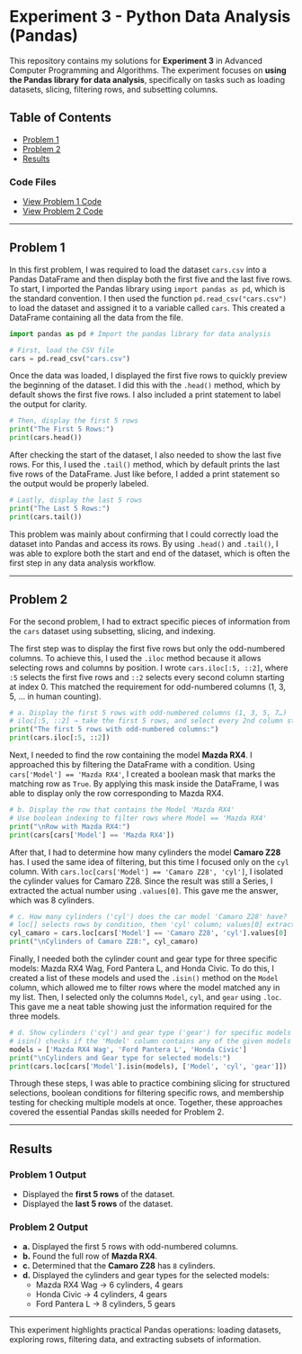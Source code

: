 # Experiment 3 - Python Data Analysis (Pandas)  

This repository contains my solutions for **Experiment 3** in Advanced Computer Programming and Algorithms. The experiment focuses on **using the Pandas library for data analysis**, specifically on tasks such as loading datasets, slicing, filtering rows, and subsetting columns.  

## Table of Contents  
- [Problem 1](#problem-1)  
- [Problem 2](#problem-2)  
- [Results](#results)  

### Code Files  
- [View Problem 1 Code](./Belen_Pandas-P1.py)  
- [View Problem 2 Code](./Belen_Pandas-P2.py)  

---

## Problem 1  

In this first problem, I was required to load the dataset `cars.csv` into a Pandas DataFrame and then display both the first five and the last five rows. To start, I imported the Pandas library using `import pandas as pd`, which is the standard convention. I then used the function `pd.read_csv("cars.csv")` to load the dataset and assigned it to a variable called `cars`. This created a DataFrame containing all the data from the file.  

```python
import pandas as pd # Import the pandas library for data analysis

# First, load the CSV file
cars = pd.read_csv("cars.csv")
```

Once the data was loaded, I displayed the first five rows to quickly preview the beginning of the dataset. I did this with the `.head()` method, which by default shows the first five rows. I also included a print statement to label the output for clarity.  

```python
# Then, display the first 5 rows
print("The First 5 Rows:")
print(cars.head())
```

After checking the start of the dataset, I also needed to show the last five rows. For this, I used the `.tail()` method, which by default prints the last five rows of the DataFrame. Just like before, I added a print statement so the output would be properly labeled.  

```python
# Lastly, display the last 5 rows
print("The Last 5 Rows:")
print(cars.tail())
```

This problem was mainly about confirming that I could correctly load the dataset into Pandas and access its rows. By using `.head()` and `.tail()`, I was able to explore both the start and end of the dataset, which is often the first step in any data analysis workflow.  

---

## Problem 2  

For the second problem, I had to extract specific pieces of information from the `cars` dataset using subsetting, slicing, and indexing.  

The first step was to display the first five rows but only the odd-numbered columns. To achieve this, I used the `.iloc` method because it allows selecting rows and columns by position. I wrote `cars.iloc[:5, ::2]`, where `:5` selects the first five rows and `::2` selects every second column starting at index 0. This matched the requirement for odd-numbered columns (1, 3, 5, … in human counting).  

```python
# a. Display the first 5 rows with odd-numbered columns (1, 3, 5, 7…)
# iloc[:5, ::2] → take the first 5 rows, and select every 2nd column starting from index 0
print("The first 5 rows with odd-numbered columns:")
print(cars.iloc[:5, ::2])
```

Next, I needed to find the row containing the model **Mazda RX4**. I approached this by filtering the DataFrame with a condition. Using `cars['Model'] == 'Mazda RX4'`, I created a boolean mask that marks the matching row as `True`. By applying this mask inside the DataFrame, I was able to display only the row corresponding to Mazda RX4.  

```python
# b. Display the row that contains the Model 'Mazda RX4'
# Use boolean indexing to filter rows where Model == 'Mazda RX4'
print("\nRow with Mazda RX4:")
print(cars[cars['Model'] == 'Mazda RX4'])
```

After that, I had to determine how many cylinders the model **Camaro Z28** has. I used the same idea of filtering, but this time I focused only on the `cyl` column. With `cars.loc[cars['Model'] == 'Camaro Z28', 'cyl']`, I isolated the cylinder values for Camaro Z28. Since the result was still a Series, I extracted the actual number using `.values[0]`. This gave me the answer, which was 8 cylinders.  

```python
# c. How many cylinders ('cyl') does the car model 'Camaro Z28' have?
# loc[] selects rows by condition, then 'cyl' column; values[0] extracts the single value
cyl_camaro = cars.loc[cars['Model'] == 'Camaro Z28', 'cyl'].values[0]
print("\nCylinders of Camaro Z28:", cyl_camaro)
```

Finally, I needed both the cylinder count and gear type for three specific models: Mazda RX4 Wag, Ford Pantera L, and Honda Civic. To do this, I created a list of these models and used the `.isin()` method on the `Model` column, which allowed me to filter rows where the model matched any in my list. Then, I selected only the columns `Model`, `cyl`, and `gear` using `.loc`. This gave me a neat table showing just the information required for the three models.  

```python
# d. Show cylinders ('cyl') and gear type ('gear') for specific models
# isin() checks if the 'Model' column contains any of the given models
models = ['Mazda RX4 Wag', 'Ford Pantera L', 'Honda Civic']
print("\nCylinders and Gear type for selected models:")
print(cars.loc[cars['Model'].isin(models), ['Model', 'cyl', 'gear']])
```

Through these steps, I was able to practice combining slicing for structured selections, boolean conditions for filtering specific rows, and membership testing for checking multiple models at once. Together, these approaches covered the essential Pandas skills needed for Problem 2.  

---

## Results  

### Problem 1 Output  
- Displayed the **first 5 rows** of the dataset.  
- Displayed the **last 5 rows** of the dataset.  

### Problem 2 Output  
- **a.** Displayed the first 5 rows with odd-numbered columns.  
- **b.** Found the full row of **Mazda RX4**.  
- **c.** Determined that the **Camaro Z28** has `8` cylinders.  
- **d.** Displayed the cylinders and gear types for the selected models:  
  - Mazda RX4 Wag → 6 cylinders, 4 gears  
  - Honda Civic → 4 cylinders, 4 gears  
  - Ford Pantera L → 8 cylinders, 5 gears  

---

This experiment highlights practical Pandas operations: loading datasets, exploring rows, filtering data, and extracting subsets of information.  
